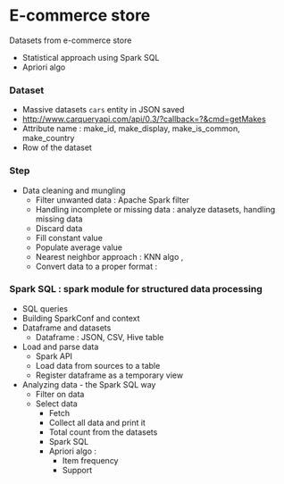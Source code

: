 # E-commerce store 
Datasets from e-commerce store 
+ Statistical approach using Spark SQL 
+ Apriori algo 


### Dataset 
+ Massive datasets `cars` entity in JSON saved 
+ http://www.carqueryapi.com/api/0.3/?callback=?&cmd=getMakes
+ Attribute name : make_id, make_display, make_is_common, make_country
+ Row of the dataset 


### Step 
+ Data cleaning and mungling 
    + Filter unwanted data : Apache Spark filter
    + Handling incomplete or missing data : analyze datasets, 
handling missing data 
    + Discard data 
    + Fill constant value 
    + Populate average value 
    + Nearest neighbor approach : KNN algo , 
    + Convert data to a proper format : 

### Spark SQL : spark module for structured data processing 
+ SQL queries 
+ Building SparkConf and context 
+ Dataframe and datasets 
    + Dataframe : JSON, CSV, Hive table 
+ Load and parse data 
    + Spark API
    + Load data from sources to a table 
    + Register dataframe as a temporary view 
+ Analyzing data - the Spark SQL way 
    + Filter on data 
    + Select data 
        + Fetch 
        + Collect all data and print it 
        + Total count from the datasets 
        + Spark SQL 
        + Apriori algo : 
            + Item frequency 
            + Support 